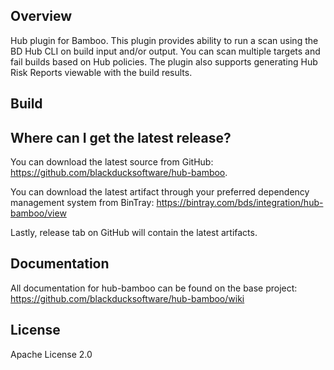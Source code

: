 ## Overview ##
Hub plugin for Bamboo. This plugin provides ability to run a scan using the BD Hub CLI on build input and/or output. You can scan multiple targets and fail builds based on Hub policies.  The plugin also supports generating Hub Risk Reports viewable with the build results. 

## Build ##

## Where can I get the latest release? ##
You can download the latest source from GitHub: https://github.com/blackducksoftware/hub-bamboo. 

You can download the latest artifact through your preferred dependency management system from BinTray: https://bintray.com/bds/integration/hub-bamboo/view

Lastly, release tab on GitHub will contain the latest artifacts.

## Documentation ##
All documentation for hub-bamboo can be found on the base project:  https://github.com/blackducksoftware/hub-bamboo/wiki

## License ##
Apache License 2.0
